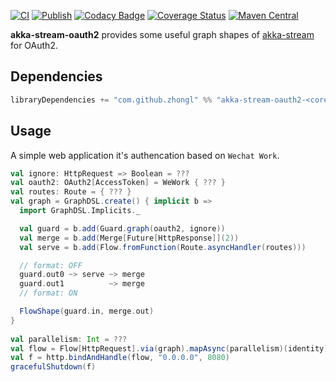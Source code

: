 [![CI](https://github.com/hanabix/akka-stream-oauth2/actions/workflows/ci.yml/badge.svg)](https://github.com/hanabix/akka-stream-oauth2/actions/workflows/ci.yml) [![Publish](https://github.com/hanabix/akka-stream-oauth2/actions/workflows/sbt-release.yml/badge.svg)](https://github.com/hanabix/akka-stream-oauth2/actions/workflows/sbt-release.yml) [![Codacy Badge](https://app.codacy.com/project/badge/Grade/b08b7b211d174c1c9c9c5923e3f1ed7d)](https://www.codacy.com/gh/hanabix/akka-stream-oauth2/dashboard?utm_source=github.com&amp;utm_medium=referral&amp;utm_content=hanabix/akka-stream-oauth2&amp;utm_campaign=Badge_Grade) [![Coverage Status](https://coveralls.io/repos/github/hanabix/akka-stream-oauth2/badge.svg)](https://coveralls.io/github/hanabix/akka-stream-oauth2) [![Maven Central](https://img.shields.io/maven-central/v/com.github.zhongl/akka-stream-oauth2-core_2.13)](https://search.maven.org/artifact/com.github.zhongl/akka-stream-oauth2-core_2.13)


**akka-stream-oauth2** provides some useful graph shapes of [akka-stream](https://doc.akka.io/docs/akka/current/stream/index.html) for OAuth2.


## Dependencies

```scala
libraryDependencies += "com.github.zhongl" %% "akka-stream-oauth2-<core or wechat or dingtalk>" % <latest tag>
```

## Usage

A simple web application it's authencation based on `Wechat Work`.

```scala
val ignore: HttpRequest => Boolean = ???
val oauth2: OAuth2[AccessToken] = WeWork { ??? }
val routes: Route = { ??? }
val graph = GraphDSL.create() { implicit b =>
  import GraphDSL.Implicits._

  val guard = b.add(Guard.graph(oauth2, ignore))
  val merge = b.add(Merge[Future[HttpResponse]](2))
  val serve = b.add(Flow.fromFunction(Route.asyncHandler(routes)))

  // format: OFF
  guard.out0 ~> serve ~> merge
  guard.out1          ~> merge
  // format: ON

  FlowShape(guard.in, merge.out)
}
    
val parallelism: Int = ???
val flow = Flow[HttpRequest].via(graph).mapAsync(parallelism)(identity)
val f = http.bindAndHandle(flow, "0.0.0.0", 8080)
gracefulShutdown(f)
```

